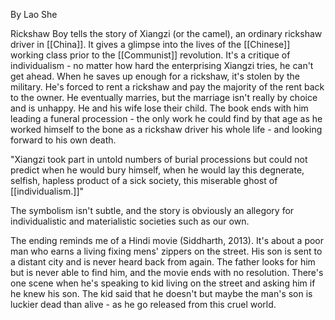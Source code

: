 By Lao She

Rickshaw Boy tells the story of Xiangzi (or the camel), an ordinary rickshaw driver in [[China]]. It gives a glimpse into the lives of the [[Chinese]] working class prior to the [[Communist]] revolution. It's a critique of individualism - no matter how hard the enterprising Xiangzi tries, he can't get ahead. When he saves up enough for a rickshaw, it's stolen by the military. He's forced to rent a rickshaw and pay the majority of the rent back to the owner. He eventually marries, but the marriage isn't really by choice and is unhappy. He and his wife lose their child. The book ends with him leading a funeral procession - the only work he could find by that age as he worked himself to the bone as a rickshaw driver his whole life - and looking forward to his own death. 

"Xiangzi took part in untold numbers of burial processions but could not predict when he would bury himself, when he would lay this degnerate, selfish, hapless product of a sick society, this miserable ghost of [[individualism.]]"

The symbolism isn't subtle, and the story is obviously an allegory for individualistic and materialistic societies such as our own.

The ending reminds me of a Hindi movie (Siddharth, 2013). It's about a poor man who earns a living fixing mens' zippers on the street. His son is sent to a distant city and is never heard back from again. The father looks for him but is never able to find him, and the movie ends with no resolution. There's one scene when he's speaking to kid living on the street and asking him if he knew his son. The kid said that he doesn't but maybe the man's son is luckier dead than alive - as he go released from this cruel world.
